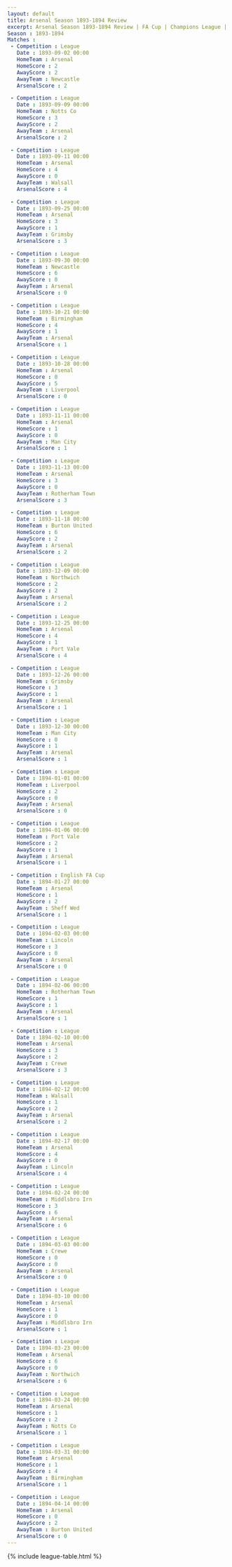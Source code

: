 ```yaml
---
layout: default
title: Arsenal Season 1893-1894 Review
excerpt: Arsenal Season 1893-1894 Review | FA Cup | Champions League | League Cup 
Season : 1893-1894
Matches :
 - Competition : League
   Date : 1893-09-02 00:00
   HomeTeam : Arsenal
   HomeScore : 2
   AwayScore : 2
   AwayTeam : Newcastle
   ArsenalScore : 2

 - Competition : League
   Date : 1893-09-09 00:00
   HomeTeam : Notts Co
   HomeScore : 3
   AwayScore : 2
   AwayTeam : Arsenal
   ArsenalScore : 2

 - Competition : League
   Date : 1893-09-11 00:00
   HomeTeam : Arsenal
   HomeScore : 4
   AwayScore : 0
   AwayTeam : Walsall
   ArsenalScore : 4

 - Competition : League
   Date : 1893-09-25 00:00
   HomeTeam : Arsenal
   HomeScore : 3
   AwayScore : 1
   AwayTeam : Grimsby
   ArsenalScore : 3

 - Competition : League
   Date : 1893-09-30 00:00
   HomeTeam : Newcastle
   HomeScore : 6
   AwayScore : 0
   AwayTeam : Arsenal
   ArsenalScore : 0

 - Competition : League
   Date : 1893-10-21 00:00
   HomeTeam : Birmingham
   HomeScore : 4
   AwayScore : 1
   AwayTeam : Arsenal
   ArsenalScore : 1

 - Competition : League
   Date : 1893-10-28 00:00
   HomeTeam : Arsenal
   HomeScore : 0
   AwayScore : 5
   AwayTeam : Liverpool
   ArsenalScore : 0

 - Competition : League
   Date : 1893-11-11 00:00
   HomeTeam : Arsenal
   HomeScore : 1
   AwayScore : 0
   AwayTeam : Man City
   ArsenalScore : 1

 - Competition : League
   Date : 1893-11-13 00:00
   HomeTeam : Arsenal
   HomeScore : 3
   AwayScore : 0
   AwayTeam : Rotherham Town
   ArsenalScore : 3

 - Competition : League
   Date : 1893-11-18 00:00
   HomeTeam : Burton United
   HomeScore : 6
   AwayScore : 2
   AwayTeam : Arsenal
   ArsenalScore : 2

 - Competition : League
   Date : 1893-12-09 00:00
   HomeTeam : Northwich
   HomeScore : 2
   AwayScore : 2
   AwayTeam : Arsenal
   ArsenalScore : 2

 - Competition : League
   Date : 1893-12-25 00:00
   HomeTeam : Arsenal
   HomeScore : 4
   AwayScore : 1
   AwayTeam : Port Vale
   ArsenalScore : 4

 - Competition : League
   Date : 1893-12-26 00:00
   HomeTeam : Grimsby
   HomeScore : 3
   AwayScore : 1
   AwayTeam : Arsenal
   ArsenalScore : 1

 - Competition : League
   Date : 1893-12-30 00:00
   HomeTeam : Man City
   HomeScore : 0
   AwayScore : 1
   AwayTeam : Arsenal
   ArsenalScore : 1

 - Competition : League
   Date : 1894-01-01 00:00
   HomeTeam : Liverpool
   HomeScore : 2
   AwayScore : 0
   AwayTeam : Arsenal
   ArsenalScore : 0

 - Competition : League
   Date : 1894-01-06 00:00
   HomeTeam : Port Vale
   HomeScore : 2
   AwayScore : 1
   AwayTeam : Arsenal
   ArsenalScore : 1

 - Competition : English FA Cup
   Date : 1894-01-27 00:00
   HomeTeam : Arsenal
   HomeScore : 1
   AwayScore : 2
   AwayTeam : Sheff Wed
   ArsenalScore : 1

 - Competition : League
   Date : 1894-02-03 00:00
   HomeTeam : Lincoln
   HomeScore : 3
   AwayScore : 0
   AwayTeam : Arsenal
   ArsenalScore : 0

 - Competition : League
   Date : 1894-02-06 00:00
   HomeTeam : Rotherham Town
   HomeScore : 1
   AwayScore : 1
   AwayTeam : Arsenal
   ArsenalScore : 1

 - Competition : League
   Date : 1894-02-10 00:00
   HomeTeam : Arsenal
   HomeScore : 3
   AwayScore : 2
   AwayTeam : Crewe
   ArsenalScore : 3

 - Competition : League
   Date : 1894-02-12 00:00
   HomeTeam : Walsall
   HomeScore : 1
   AwayScore : 2
   AwayTeam : Arsenal
   ArsenalScore : 2

 - Competition : League
   Date : 1894-02-17 00:00
   HomeTeam : Arsenal
   HomeScore : 4
   AwayScore : 0
   AwayTeam : Lincoln
   ArsenalScore : 4

 - Competition : League
   Date : 1894-02-24 00:00
   HomeTeam : Middlsbro Irn
   HomeScore : 3
   AwayScore : 6
   AwayTeam : Arsenal
   ArsenalScore : 6

 - Competition : League
   Date : 1894-03-03 00:00
   HomeTeam : Crewe
   HomeScore : 0
   AwayScore : 0
   AwayTeam : Arsenal
   ArsenalScore : 0

 - Competition : League
   Date : 1894-03-10 00:00
   HomeTeam : Arsenal
   HomeScore : 1
   AwayScore : 0
   AwayTeam : Middlsbro Irn
   ArsenalScore : 1

 - Competition : League
   Date : 1894-03-23 00:00
   HomeTeam : Arsenal
   HomeScore : 6
   AwayScore : 0
   AwayTeam : Northwich
   ArsenalScore : 6

 - Competition : League
   Date : 1894-03-24 00:00
   HomeTeam : Arsenal
   HomeScore : 1
   AwayScore : 2
   AwayTeam : Notts Co
   ArsenalScore : 1

 - Competition : League
   Date : 1894-03-31 00:00
   HomeTeam : Arsenal
   HomeScore : 1
   AwayScore : 4
   AwayTeam : Birmingham
   ArsenalScore : 1

 - Competition : League
   Date : 1894-04-14 00:00
   HomeTeam : Arsenal
   HomeScore : 0
   AwayScore : 2
   AwayTeam : Burton United
   ArsenalScore : 0
---
```



{% include league-table.html %}